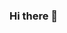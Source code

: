 <div id="header" align="center">
  <img src"https://i.gifer.com/AjA6.gif" width"200" />
</div>




### Hi there 👋

<!--
**EloraDana1983/EloraDana1983** is a ✨ _special_ ✨ repository because its `README.md` (this file) appears on your GitHub profile.

Here are some ideas to get you started:

- 🔭 I’m currently working on ...
- 🌱 I’m currently learning ...
- 👯 I’m looking to collaborate on ...
- 🤔 I’m looking for help with ...
- 💬 Ask me about ...
- 📫 How to reach me: ...
- 😄 Pronouns: ...
- ⚡ Fun fact: ...
-->
